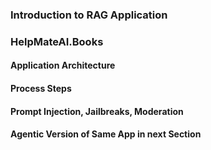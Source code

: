 ### Introduction to RAG Application
### HelpMateAI.Books
#### Application Architecture
#### Process Steps
#### Prompt Injection, Jailbreaks, Moderation
#### Agentic Version of Same App in next Section




